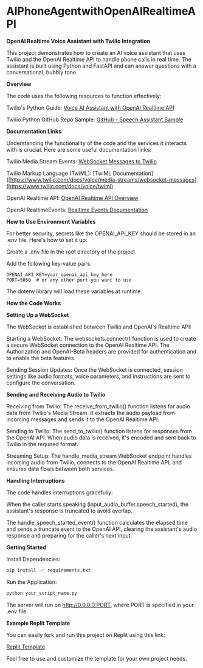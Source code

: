# AIPhoneAgentwithOpenAIRealtimeAPI

**OpenAI Realtime Voice Assistant with Twilio Integration**

This project demonstrates how to create an AI voice assistant that uses Twilio and the OpenAI Realtime API to handle phone calls in real time. The assistant is built using Python and FastAPI and can answer questions with a conversational, bubbly tone.

**Overview**

The code uses the following resources to function effectively:

Twilio's Python Guide: [Voice AI Assistant with OpenAI Realtime API]( https://www.twilio.com/en-us/blog/voice-ai-assistant-openai-realtime-api-python)

Twilio Python GitHub Repo Sample: [GitHub - Speech Assistant Sample](https://github.com/twilio-samples/speech-assistant-openai-realtime-api-python)

**Documentation Links**

Understanding the functionality of the code and the services it interacts with is crucial. Here are some useful documentation links:

Twilio Media Stream Events: [WebSocket Messages to Twilio](https://www.twilio.com/docs/voice/media-streams/websocket-messages)

Twilio Markup Language (TwiML): [TwiML Documentation]([https://www.twilio.com/docs/voice/media-streams/websocket-messages](https://www.twilio.com/docs/voice/twiml)

OpenAI Realtime API: [OpenAI Realtime API Overview](https://platform.openai.com/docs/guides/realtime/overview)

OpenAI RealtimeEvents: [Realtime Events Documentation](https://platform.openai.com/docs/api-reference/realtime)

**How to Use Environment Variables**

For better security, secrets like the OPENAI_API_KEY should be stored in an .env file. Here's how to set it up:

Create a .env file in the root directory of the project.

Add the following key-value pairs:

```
OPENAI_API_KEY=your_openai_api_key_here
PORT=5050  # or any other port you want to use
```

The dotenv library will load these variables at runtime.

**How the Code Works**

**Setting Up a WebSocket**

The WebSocket is established between Twilio and OpenAI's Realtime API:

Starting a WebSocket: The websockets.connect() function is used to create a secure WebSocket connection to the OpenAI Realtime API. The Authorization and OpenAI-Beta headers are provided for authentication and to enable the beta features.

Sending Session Updates: Once the WebSocket is connected, session settings like audio formats, voice parameters, and instructions are sent to configure the conversation.

**Sending and Receiving Audio to Twilio**

Receiving from Twilio: The receive_from_twilio() function listens for audio data from Twilio's Media Stream. It extracts the audio payload from incoming messages and sends it to the OpenAI Realtime API.

Sending to Twilio: The send_to_twilio() function listens for responses from the OpenAI API. When audio data is received, it's encoded and sent back to Twilio in the required format.

Streaming Setup: The handle_media_stream WebSocket endpoint handles incoming audio from Twilio, connects to the OpenAI Realtime API, and ensures data flows between both services.

**Handling Interruptions**

The code handles interruptions gracefully:

When the caller starts speaking (input_audio_buffer.speech_started), the assistant's response is truncated to avoid overlap.

The handle_speech_started_event() function calculates the elapsed time and sends a truncate event to the OpenAI API, clearing the assistant's audio response and preparing for the caller's next input.

**Getting Started**

Install Dependencies:

```sh
pip install -r requirements.txt
```

Run the Application:

```sh
python your_script_name.py
```

The server will run on http://0.0.0.0:PORT, where PORT is specified in your .env file.

**Example Replit Template**

You can easily fork and run this project on Replit using this link:

[Replit Template](https://replit.com/@AlozieIgbokwe2/OpenAI-Realtime-Assisstant)

Feel free to use and customize the template for your own project needs.

